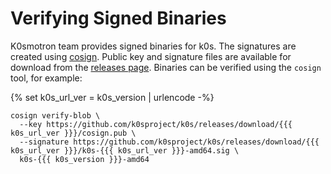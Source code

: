# Verifying Signed Binaries

K0smotron team provides signed binaries for k0s. The signatures are created using [cosign](https://docs.sigstore.dev/signing/quickstart/).
Public key and signature files are available for download from the [releases page](https://github.com/k0sproject/k0s/releases/latest).
Binaries can be verified using the `cosign` tool, for example:

{% set k0s_url_ver = k0s_version | urlencode -%}

```shell
cosign verify-blob \
  --key https://github.com/k0sproject/k0s/releases/download/{{{ k0s_url_ver }}}/cosign.pub \
  --signature https://github.com/k0sproject/k0s/releases/download/{{{ k0s_url_ver }}}/k0s-{{{ k0s_url_ver }}}-amd64.sig \
  k0s-{{{ k0s_version }}}-amd64
```

